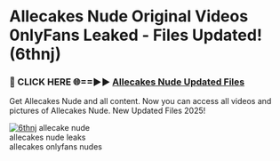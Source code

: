 # Allecakes Nude Original Videos 0nlyFans Leaked - Files Updated! (6thnj)

<h3>🔴 CLICK HERE 🌐==►► <a href="https://tinyurl.com/yc6ubb5a" rel="nofollow">Allecakes Nude Updated Files</a></h3>

Get Allecakes Nude and all content. Now you can access all videos and pictures of Allecakes Nude. New Updated Files 2025!

[![6thnj](https://i.imgur.com/7eu0CRL.gif)](https://tinyurl.com/yc6ubb5a)
allecake nude<br>
allecakes nude leaks<br>
allecakes onlyfans nudes